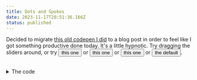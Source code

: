 ```yaml
---
title: Dots and Spokes
date: 2023-11-17T20:51:36.166Z
status: published
---
```


<script lang="ts">
  import DotsAndSpokes from './DotsAndSpokes.svelte';

  let spokes = 8;
  let circlespeed = 10;
  let dotspeed = 4;

  function example1() {
    spokes = 12;
    circlespeed = 15;
    dotspeed = 1;
  }

  function example2() {
    spokes = 20;
    circlespeed = 7;
    dotspeed = 1.3;
  }

  function example3() {
    spokes = 3;
    circlespeed = 15;
    dotspeed = 1;
  }

  function defaultExample() {
    spokes = 8;
    circlespeed = 10;
    dotspeed = 4;
  }
</script>

Decided to migrate [this old codepen I did](https://codepen.io/pascalpp/pen/VLJjQx) to a blog post in order to feel like I got something productive done today. It's a little hypnotic. Try dragging the sliders around, or try <button class="link" on:click={example1}>this one</button> or <button class="link" on:click={example2}>this one</button> or <button class="link" on:click={example3}>this one</button> or <button class="link" on:click={defaultExample}>the default</button>.

<div class="container">
  <DotsAndSpokes bind:spokes bind:dotspeed bind:circlespeed/>
</div>

<details>
  <summary>The code</summary>

`DotsAndSpokes.svelte`

```svelte
<script lang="ts">
  import Column from '$lib/components/Column.svelte';
  import Slider from '$lib/components/Slider.svelte';

  let spokes = 8;
  let dotspeed = 4;
  let circlespeed = 10;
</script>

<Column center --circlespeed={circlespeed + 's'} --dotspeed={dotspeed + 's'}>
  {#key spokes}
    <div class="circle">
      {#each new Array(spokes) as spoke, i}
        <div class="spoke" style="transform: rotate({(180 / spokes) * i}deg)">
          <div class="dot" style="animation-delay: {(i * 2) / spokes}s" />
        </div>
      {/each}
    </div>
  {/key}

  <div class="controls">
    <Column>
      <Slider bind:value={spokes} min={1} max={20} step={1} id="spokes" label="Spokes: {spokes}" />
      <Slider bind:value={circlespeed} min={1} max={20} id="circlespeed" label="Wheel Speed: {circlespeed}s" />
      <Slider bind:value={dotspeed} min={1} max={10} id="dotspeed" label="Dot Speed: {dotspeed}s" />
    </Column>
  </div>
</Column>

<style lang="less">
  .circle {
    width: 300px;
    height: 300px;
    border: 10px solid;
    border-radius: 50%;
    animation: fullrotation var(--circlespeed, 10s) infinite linear;
    position: relative;
  }

  .circle .spoke {
    width: 1px;
    height: 100%;
    background-color: #000;
    position: absolute;
    left: 50%;
    top: 0;
  }
  .circle .spoke .dot {
    position: absolute;
    display: block;
    background-color: #000;
    content: '';
    left: -10px;
    width: 20px;
    height: 20px;
    border-radius: 50%;
    animation: spokedot var(--dotspeed, 14s) infinite ease-in-out;
    box-shadow: 0 0 0 2px black;
  }

  .controls {
    width: 200px;
    font-family: @sans-font;
    font-size: 14px;
  }

  @keyframes spokedot {
    0%,
    100% {
      top: 0px;
      background-color: blue;
    }
    16.6667% {
      background-color: green;
    }
    33.3333% {
      background-color: yellow;
    }
    50% {
      top: calc(100% - 20px);
      background-color: orange;
    }
    66.6667% {
      background-color: red;
    }
    83.3333% {
      background-color: purple;
    }
  }

  @keyframes fullrotation {
    from {
      transform: rotate(0deg);
    }
    to {
      transform: rotate(360deg);
    }
  }
</style>
```

</details>

<style lang="less">
  .container {
    margin: 2rem 0;
    width: fit-content;
  }
</style>
